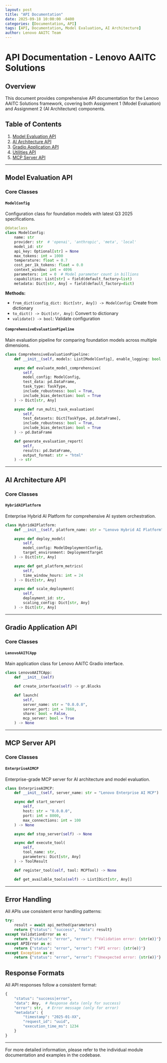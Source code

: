 ```yaml
---
layout: post
title: "API Documentation"
date: 2025-09-18 10:00:00 -0400
categories: [Documentation, API]
tags: [API, Documentation, Model Evaluation, AI Architecture]
author: Lenovo AAITC Team
---
```


# API Documentation - Lenovo AAITC Solutions

## Overview

This document provides comprehensive API documentation for the Lenovo AAITC Solutions framework, covering both Assignment 1 (Model Evaluation) and Assignment 2 (AI Architecture) components.

## Table of Contents

1. [Model Evaluation API](#model-evaluation-api)
2. [AI Architecture API](#ai-architecture-api)
3. [Gradio Application API](#gradio-application-api)
4. [Utilities API](#utilities-api)
5. [MCP Server API](#mcp-server-api)

---

## Model Evaluation API

### Core Classes

#### `ModelConfig`

Configuration class for foundation models with latest Q3 2025 specifications.

```python
@dataclass
class ModelConfig:
    name: str
    provider: str  # 'openai', 'anthropic', 'meta', 'local'
    model_id: str
    api_key: Optional[str] = None
    max_tokens: int = 1000
    temperature: float = 0.7
    cost_per_1k_tokens: float = 0.0
    context_window: int = 4096
    parameters: int = 0  # Model parameter count in billions
    capabilities: List[str] = field(default_factory=list)
    metadata: Dict[str, Any] = field(default_factory=dict)
```

**Methods:**

- `from_dict(config_dict: Dict[str, Any]) -> ModelConfig`: Create from dictionary
- `to_dict() -> Dict[str, Any]`: Convert to dictionary
- `validate() -> bool`: Validate configuration

#### `ComprehensiveEvaluationPipeline`

Main evaluation pipeline for comparing foundation models across multiple dimensions.

```python
class ComprehensiveEvaluationPipeline:
    def __init__(self, models: List[ModelConfig], enable_logging: bool = True)

    async def evaluate_model_comprehensive(
        self,
        model_config: ModelConfig,
        test_data: pd.DataFrame,
        task_type: TaskType,
        include_robustness: bool = True,
        include_bias_detection: bool = True
    ) -> Dict[str, Any]

    async def run_multi_task_evaluation(
        self,
        test_datasets: Dict[TaskType, pd.DataFrame],
        include_robustness: bool = True,
        include_bias_detection: bool = True
    ) -> pd.DataFrame

    def generate_evaluation_report(
        self,
        results: pd.DataFrame,
        output_format: str = "html"
    ) -> str
```

---

## AI Architecture API

### Core Classes

#### `HybridAIPlatform`

Enterprise Hybrid AI Platform for comprehensive AI system orchestration.

```python
class HybridAIPlatform:
    def __init__(self, platform_name: str = "Lenovo Hybrid AI Platform")

    async def deploy_model(
        self,
        model_config: ModelDeploymentConfig,
        target_environment: DeploymentTarget
    ) -> Dict[str, Any]

    async def get_platform_metrics(
        self,
        time_window_hours: int = 24
    ) -> Dict[str, Any]

    async def scale_deployment(
        self,
        deployment_id: str,
        scaling_config: Dict[str, Any]
    ) -> Dict[str, Any]
```

---

## Gradio Application API

### Core Classes

#### `LenovoAAITCApp`

Main application class for Lenovo AAITC Gradio interface.

```python
class LenovoAAITCApp:
    def __init__(self)

    def create_interface(self) -> gr.Blocks

    def launch(
        self,
        server_name: str = "0.0.0.0",
        server_port: int = 7860,
        share: bool = False,
        mcp_server: bool = True
    ) -> None
```

---

## MCP Server API

### Core Classes

#### `EnterpriseAIMCP`

Enterprise-grade MCP server for AI architecture and model evaluation.

```python
class EnterpriseAIMCP:
    def __init__(self, server_name: str = "Lenovo Enterprise AI MCP")

    async def start_server(
        self,
        host: str = "0.0.0.0",
        port: int = 8000,
        max_connections: int = 100
    ) -> None

    async def stop_server(self) -> None

    async def execute_tool(
        self,
        tool_name: str,
        parameters: Dict[str, Any]
    ) -> ToolResult

    def register_tool(self, tool: MCPTool) -> None

    def get_available_tools(self) -> List[Dict[str, Any]]
```

---

## Error Handling

All APIs use consistent error handling patterns:

```python
try:
    result = await api_method(parameters)
    return {"status": "success", "data": result}
except ValidationError as e:
    return {"status": "error", "error": f"Validation error: {str(e)}"}
except APIError as e:
    return {"status": "error", "error": f"API error: {str(e)}"}
except Exception as e:
    return {"status": "error", "error": f"Unexpected error: {str(e)}"}
```

## Response Formats

All API responses follow a consistent format:

```python
{
    "status": "success|error",
    "data": Any,  # Response data (only for success)
    "error": str,  # Error message (only for error)
    "metadata": {
        "timestamp": "2025-01-XX",
        "request_id": "uuid",
        "execution_time_ms": 1234
    }
}
```

---

For more detailed information, please refer to the individual module documentation and examples in the codebase.
